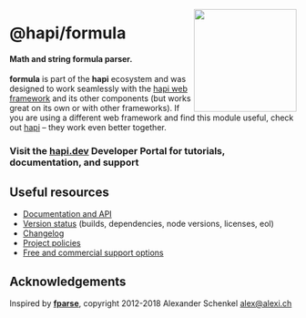 <a href="https://hapi.dev"><img src="https://raw.githubusercontent.com/hapijs/assets/master/images/family.png" width="180px" align="right" /></a>

# @hapi/formula

#### Math and string formula parser.

**formula** is part of the **hapi** ecosystem and was designed to work seamlessly with the [hapi web framework](https://hapi.dev) and its other components (but works great on its own or with other frameworks). If you are using a different web framework and find this module useful, check out [hapi](https://hapi.dev) – they work even better together.

### Visit the [hapi.dev](https://hapi.dev) Developer Portal for tutorials, documentation, and support

## Useful resources

- [Documentation and API](https://github.com/stefano77it/formula/blob/master/API.md)
- [Version status](https://hapi.dev/resources/status/#formula) (builds, dependencies, node versions, licenses, eol)
- [Changelog](https://hapi.dev/family/formula/changelog/)
- [Project policies](https://hapi.dev/policies/)
- [Free and commercial support options](https://hapi.dev/support/)

## Acknowledgements

Inspired by [**fparse**](https://github.com/bylexus/fparse), copyright 2012-2018 Alexander Schenkel <alex@alexi.ch>
